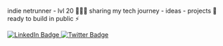 indie netrunner - lvl 20 🧑🏻‍💻
sharing my tech journey - ideas - projects 🔮
ready to build in public ⚡

<div id="badges">
  <a href="https://www.linkedin.com/in/simone-salerno/" target="_blank">
    <img src="https://img.shields.io/badge/LinkedIn-blue?style=for-the-badge&logo=linkedin&logoColor=white" alt="LinkedIn Badge"/>
  </a>
  <a href="https://twitter.com/doppiaesse404" target="_blank">
    <img src="https://img.shields.io/badge/Twitter-blue?style=for-the-badge&logo=twitter&logoColor=white" alt="Twitter Badge"/>
  </a>
</div>

<img src="https://komarev.com/ghpvc/?username=doppiaesse&style=flat-square&color=blue" alt=""/>
